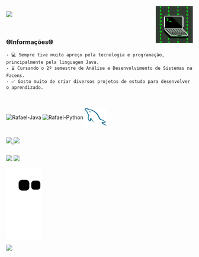 <img align="right" alt="gif-gif" src="https://github.com/Rafael-MJ/Rafael-MJ/blob/main/gif.gif" height="100" width="100"/>

![](https://readme-typing-svg.herokuapp.com/?font=Press+Start+10P&color=00ff9c&size=14&lines=Olá,+me+chamo+Rafael,+bem-vindo+ao+meu+Github!;+Estou+iniciando+carreira+como+dev+Back-end.)

<br/> 

   <h3> 🌐Informações🌐 </h3>
  
    - 💻 Sempre tive muito apreço pela tecnologia e programação, principalmente pela linguagem Java.
    - ⌛ Cursando o 2º semestre de Análise e Desenvolvimento de Sistemas na Facens.
    - ✅ Gosto muito de criar diversos projetos de estudo para desenvolver o aprendizado.
    
<br/>

<div style="display: inline_block"><br>
 <img align="center" alt="Rafael-Java" height="50" width="60" src="https://raw.githubusercontent.com/jmnote/z-icons/master/svg/java.svg">
 <img align="center" alt="Rafael-Python" height="50" width="60" src="https://raw.githubusercontent.com/jmnote/z-icons/master/svg/python.svg">
 <img align="center" alt="Rafael-MySQL" height="50" width="60" src="https://raw.githubusercontent.com/devicons/devicon/master/icons/mysql/mysql-plain.svg">

</div>
  
  ##

<div align="left">
  <a href="https://github.com/Rafael-MJ">
  <img height="180em" src="https://github-readme-stats.vercel.app/api?username=Rafael-MJ&show_icons=true&theme=dark&include_all_commits=true&count_private=true"/>
  <img height="180em" src="https://github-readme-stats.vercel.app/api/top-langs/?username=Rafael-MJ&layout=compact&langs_count=7&theme=dark"/>
</div>

  ##
 
<div> 
  <a href="https://br.linkedin.com/in/rafael-modena-jakubovsky-8aa462249" target="_blank"><img src="https://img.shields.io/badge/-LinkedIn-%230077B5?style=for-the-badge&logo=linkedin&logoColor=white" target="_blank"></a> 
  <a href = "mailto:?@gmail.com"><img src="https://img.shields.io/badge/-Email-%23333?style=for-the-badge&logo=gmail&logoColor=red" target="_blank"></a>
 
![Snake animation](https://github.com/rafaballerini/rafaballerini/blob/output/github-contribution-grid-snake.svg)
 
</div>

![](https://komarev.com/ghpvc/?username=your-github-Rafael-MJ&color=00ff9c)
